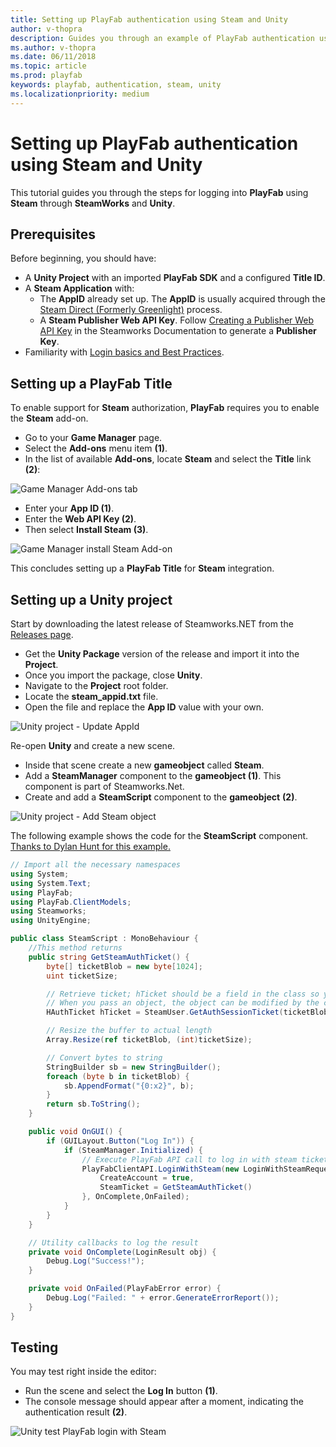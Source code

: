 ```yaml
---
title: Setting up PlayFab authentication using Steam and Unity
author: v-thopra
description: Guides you through an example of PlayFab authentication using Steam and Unity.
ms.author: v-thopra
ms.date: 06/11/2018
ms.topic: article
ms.prod: playfab
keywords: playfab, authentication, steam, unity
ms.localizationpriority: medium
---
```


# Setting up PlayFab authentication using Steam and Unity

This tutorial guides you through the steps for logging into **PlayFab** using **Steam** through **SteamWorks** and **Unity**.

## Prerequisites

Before beginning, you should have:

- A **Unity Project** with an imported **PlayFab SDK** and a configured **Title ID**.
- A **Steam Application** with:
  - The **AppID** already set up. The **AppID** is usually acquired through the [Steam Direct (Formerly Greenlight)](https://partner.steamgames.com/steamdirect) process.
  - A **Steam Publisher Web API Key**. Follow [Creating a Publisher Web API Key](https://partner.steamgames.com/doc/webapi_overview/auth#create_publisher_key) in the Steamworks Documentation to generate a **Publisher Key**.
- Familiarity with [Login basics and Best Practices](../../authentication/platform-specific-authentication/login-basics-best-practices.md).

## Setting up a PlayFab Title

To enable support for **Steam** authorization, **PlayFab** requires you to enable the **Steam** add-on.

- Go to your **Game Manager** page.
- Select the **Add-ons** menu item **(1)**.
- In the list of available **Add-ons**, locate **Steam** and select the **Title** link **(2)**:

![Game Manager Add-ons tab](media/tutorials/steam-unity/game-manager-addons-tab-steam.png)  

- Enter your **App ID (1)**.
- Enter the **Web API Key (2)**.
- Then select **Install Steam (3)**. 

![Game Manager install Steam Add-on](media/tutorials/steam-unity/game-manager-install-steam-addon.png)  

This concludes setting up a **PlayFab Title** for **Steam** integration.

## Setting up a Unity project

Start by downloading the latest release of Steamworks.NET from the [Releases page](https://github.com/rlabrecque/Steamworks.NET/releases).

- Get the **Unity Package** version of the release and import it into the **Project**.
- Once you import the package, close **Unity**.
- Navigate to the **Project** root folder.
- Locate the **steam_appid.txt** file.
- Open the file and replace the **App ID** value with your own.

![Unity project - Update AppId](media/tutorials/steam-unity/unity-project-update-appid.png)  

Re-open **Unity** and create a new scene.

- Inside that scene create a new **gameobject** called **Steam**.
- Add a **SteamManager** component to the **gameobject (1)**. This component is part of Steamworks.Net.
- Create and add a **SteamScript** component to the **gameobject** **(2)**. 

![Unity project - Add Steam object](media/tutorials/steam-unity/unity-project-add-steam-object.png)  

The following example shows the code for the **SteamScript** component. [Thanks to Dylan Hunt for this example.](https://community.playfab.com/answers/8875/view.html)

```csharp
// Import all the necessary namespaces
using System;
using System.Text;
using PlayFab;
using PlayFab.ClientModels;
using Steamworks;
using UnityEngine;

public class SteamScript : MonoBehaviour {
    //This method returns
    public string GetSteamAuthTicket() {
        byte[] ticketBlob = new byte[1024];
        uint ticketSize;

        // Retrieve ticket; hTicket should be a field in the class so you can use it to cancel the ticket later
        // When you pass an object, the object can be modified by the callee. This function modifies the byte array you've passed to it.
        HAuthTicket hTicket = SteamUser.GetAuthSessionTicket(ticketBlob, ticketBlob.Length, out ticketSize);

        // Resize the buffer to actual length
        Array.Resize(ref ticketBlob, (int)ticketSize);

        // Convert bytes to string
        StringBuilder sb = new StringBuilder();
        foreach (byte b in ticketBlob) {
            sb.AppendFormat("{0:x2}", b);
        }
        return sb.ToString();
    }

    public void OnGUI() {
        if (GUILayout.Button("Log In")) {
            if (SteamManager.Initialized) {
                // Execute PlayFab API call to log in with steam ticket
                PlayFabClientAPI.LoginWithSteam(new LoginWithSteamRequest {
                    CreateAccount = true,
                    SteamTicket = GetSteamAuthTicket()
                }, OnComplete,OnFailed);
            }
        }
    }

    // Utility callbacks to log the result
    private void OnComplete(LoginResult obj) {
        Debug.Log("Success!");
    }

    private void OnFailed(PlayFabError error) {
        Debug.Log("Failed: " + error.GenerateErrorReport());
    }
}
```

## Testing

You may test right inside the editor:

- Run the scene and select the **Log In** button **(1)**.
- The console message should appear after a moment, indicating the authentication result **(2)**.

![Unity test PlayFab login with Steam](media/tutorials/steam-unity/unity-test-playfab-login-with-steam.png)
